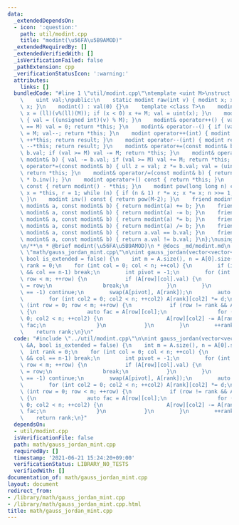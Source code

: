 ```yaml
---
data:
  _extendedDependsOn:
  - icon: ':question:'
    path: util/modint.cpp
    title: "modint(\u56FA\u5B9AMOD)"
  _extendedRequiredBy: []
  _extendedVerifiedWith: []
  _isVerificationFailed: false
  _pathExtension: cpp
  _verificationStatusIcon: ':warning:'
  attributes:
    links: []
  bundledCode: "#line 1 \"util/modint.cpp\"\ntemplate <uint M>\nstruct modint {\n\
    \    uint val;\npublic:\n    static modint raw(int v) { modint x; x.val = v; return\
    \ x; }\n    modint() : val(0) {}\n    template <class T>\n    modint(T v) { ll\
    \ x = (ll)(v%(ll)(M)); if (x < 0) x += M; val = uint(x); }\n    modint(bool v)\
    \ { val = ((unsigned int)(v) % M); }\n    modint& operator++() { val++; if (val\
    \ == M) val = 0; return *this; }\n    modint& operator--() { if (val == 0) val\
    \ = M; val--; return *this; }\n    modint operator++(int) { modint result = *this;\
    \ ++*this; return result; }\n    modint operator--(int) { modint result = *this;\
    \ --*this; return result; }\n    modint& operator+=(const modint& b) { val +=\
    \ b.val; if (val >= M) val -= M; return *this; }\n    modint& operator-=(const\
    \ modint& b) { val -= b.val; if (val >= M) val += M; return *this; }\n    modint&\
    \ operator*=(const modint& b) { ull z = val; z *= b.val; val = (uint)(z % M);\
    \ return *this; }\n    modint& operator/=(const modint& b) { return *this = *this\
    \ * b.inv(); }\n    modint operator+() const { return *this; }\n    modint operator-()\
    \ const { return modint() - *this; }\n    modint pow(long long n) const { modint\
    \ x = *this, r = 1; while (n) { if (n & 1) r *= x; x *= x; n >>= 1; } return r;\
    \ }\n    modint inv() const { return pow(M-2); }\n    friend modint operator+(const\
    \ modint& a, const modint& b) { return modint(a) += b; }\n    friend modint operator-(const\
    \ modint& a, const modint& b) { return modint(a) -= b; }\n    friend modint operator*(const\
    \ modint& a, const modint& b) { return modint(a) *= b; }\n    friend modint operator/(const\
    \ modint& a, const modint& b) { return modint(a) /= b; }\n    friend bool operator==(const\
    \ modint& a, const modint& b) { return a.val == b.val; }\n    friend bool operator!=(const\
    \ modint& a, const modint& b) { return a.val != b.val; }\n};\nusing mint = modint<MOD>;\n\
    \n/**\n * @brief modint(\u56FA\u5B9AMOD)\n * @docs _md/modint.md\n */\n#line 2\
    \ \"math/gauss_jordan_mint.cpp\"\n\nint gauss_jordan(vector<vector<mint>> &A,\
    \ bool is_extended = false) {\n    int m = A.size(), n = A[0].size();\n    int\
    \ rank = 0;\n    for (int col = 0; col < n; ++col) {\n        if (is_extended\
    \ && col == n-1) break;\n        int pivot = -1;\n        for (int row = rank;\
    \ row < m; ++row) {\n            if (A[row][col].val) {\n                pivot\
    \ = row;\n                break;\n            }\n        }\n        if (pivot\
    \ == -1) continue;\n        swap(A[pivot], A[rank]);\n        auto d = A[rank][col].inv();\n\
    \        for (int col2 = 0; col2 < n; ++col2) A[rank][col2] *= d;\n        for\
    \ (int row = 0; row < m; ++row) {\n            if (row != rank && A[row][col].val)\
    \ {\n                auto fac = A[row][col];\n                for (int col2 =\
    \ 0; col2 < n; ++col2) {\n                    A[row][col2] -= A[rank][col2] *\
    \ fac;\n                }\n            }\n        }\n        ++rank;\n    }\n\
    \    return rank;\n}\n"
  code: "#include \"../util/modint.cpp\"\n\nint gauss_jordan(vector<vector<mint>>\
    \ &A, bool is_extended = false) {\n    int m = A.size(), n = A[0].size();\n  \
    \  int rank = 0;\n    for (int col = 0; col < n; ++col) {\n        if (is_extended\
    \ && col == n-1) break;\n        int pivot = -1;\n        for (int row = rank;\
    \ row < m; ++row) {\n            if (A[row][col].val) {\n                pivot\
    \ = row;\n                break;\n            }\n        }\n        if (pivot\
    \ == -1) continue;\n        swap(A[pivot], A[rank]);\n        auto d = A[rank][col].inv();\n\
    \        for (int col2 = 0; col2 < n; ++col2) A[rank][col2] *= d;\n        for\
    \ (int row = 0; row < m; ++row) {\n            if (row != rank && A[row][col].val)\
    \ {\n                auto fac = A[row][col];\n                for (int col2 =\
    \ 0; col2 < n; ++col2) {\n                    A[row][col2] -= A[rank][col2] *\
    \ fac;\n                }\n            }\n        }\n        ++rank;\n    }\n\
    \    return rank;\n}"
  dependsOn:
  - util/modint.cpp
  isVerificationFile: false
  path: math/gauss_jordan_mint.cpp
  requiredBy: []
  timestamp: '2021-06-21 15:24:20+09:00'
  verificationStatus: LIBRARY_NO_TESTS
  verifiedWith: []
documentation_of: math/gauss_jordan_mint.cpp
layout: document
redirect_from:
- /library/math/gauss_jordan_mint.cpp
- /library/math/gauss_jordan_mint.cpp.html
title: math/gauss_jordan_mint.cpp
---
```


